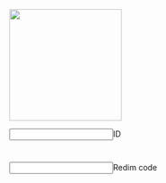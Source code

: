 


<img id="kelidestan" src="https://www.amazon.it/Tencent-Games-PUBG-MOBILE-Miramar/dp/B07KGPFYY5# " width="200" height="200">


<input>ID
<h1></h1>
<input>Redim code
